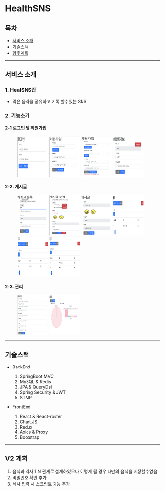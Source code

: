 # HealthSNS

##  목차
- [서비스 소개](#서비스-소개)
- [기술스택](#기술스택)
- [향후계획](#향후계획)
----
## 서비스 소개
### 1. HealSNS란
 - 먹은 음식을 공유하고 기록 할수있는 SNS

### 2. 기능소개
#### 2-1 로그인 및 회원가입
<figure class="image">
    <img src="https://github.com/BrandNewOne/HealthSNS/blob/main/Image/로그인.png" width="100" height="130"/>
    <img src="https://github.com/BrandNewOne/HealthSNS/blob/main/Image/회원가입.png" width="100" height="130"/>
    <img src="https://github.com/BrandNewOne/HealthSNS/blob/main/Image/중복확인.png" width="100" height="130"/>
    <img src="https://github.com/BrandNewOne/HealthSNS/blob/main/Image/회원정보 수정.png" width="100" height="130"/>
</figure>

#### 2-2. 게시글
<figure class="image">
    <img src="https://github.com/BrandNewOne/HealthSNS/blob/main/Image/게시글 등록.png" width="100" height="130"/>
    <img src="https://github.com/BrandNewOne/HealthSNS/blob/main/Image/게시글 수정.png" width="100" height="130"/>
    <img src="https://github.com/BrandNewOne/HealthSNS/blob/main/Image/게시글.png" width="100" height="130"/>
    <img src="https://github.com/BrandNewOne/HealthSNS/blob/main/Image/검색.png" width="100" height="130"/>
    <img src="https://github.com/BrandNewOne/HealthSNS/blob/main/Image/좋아요 보기.png" width="100" height="130"/>
    <img src="https://github.com/BrandNewOne/HealthSNS/blob/main/Image/메인화면.png" width="100" height="130"/>
</figure>

#### 2-3. 관리
<figure class="image">
    <img src="https://github.com/BrandNewOne/HealthSNS/blob/main/Image/먹은음식.png" width="100" height="130"/>
    <img src="https://github.com/BrandNewOne/HealthSNS/blob/main/Image/차트.png" width="100" height="130"/>
</figure>

----
## 기술스택
 - BackEnd
    1. SpringBoot MVC
    2. MySQL & Redis
    3. JPA & QueryDsl
    4. Spring Security & JWT
    5. STMP

- FrontEnd
    1. React & React-router
    2. Chart.JS
    3. Redux
    4. Axios & Proxy
    5. Bootstrap
----

## V2 계획
1. 음식과 식사 1:N 관계로 설계하였으나 이렇게 될 경우 나만의 음식을 저장할수없음
2. 비밀번호 확인 추가
3. 식사 입력 시 스크립트 기능 추가
